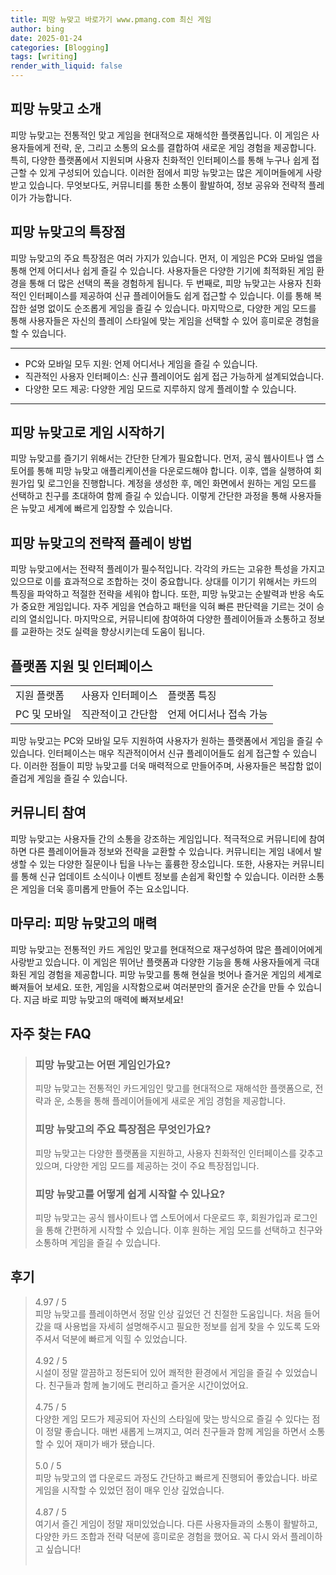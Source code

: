 ```yaml
---
title: 피망 뉴맞고 바로가기 www.pmang.com 최신 게임
author: bing
date: 2025-01-24
categories: [Blogging]
tags: [writing]
render_with_liquid: false
---
```



<h2 id='피망 뉴맞고 소개'>피망 뉴맞고 소개</h2>

<p>피망 뉴맞고는 전통적인 맞고 게임을 현대적으로 재해석한 플랫폼입니다. 이 게임은 사용자들에게 전략, 운, 그리고 소통의 요소를 결합하여 새로운 게임 경험을 제공합니다. 특히, 다양한 플랫폼에서 지원되며 사용자 친화적인 인터페이스를 통해 누구나 쉽게 접근할 수 있게 구성되어 있습니다. 이러한 점에서 피망 뉴맞고는 많은 게이머들에게 사랑받고 있습니다. 무엇보다도, 커뮤니티를 통한 소통이 활발하여, 정보 공유와 전략적 플레이가 가능합니다.</p>

<h2 id='특장점'>피망 뉴맞고의 특장점</h2>

<p>피망 뉴맞고의 주요 특장점은 여러 가지가 있습니다. 먼저, 이 게임은 PC와 모바일 앱을 통해 언제 어디서나 쉽게 즐길 수 있습니다. 사용자들은 다양한 기기에 최적화된 게임 환경을 통해 더 많은 선택의 폭을 경험하게 됩니다. 두 번째로, 피망 뉴맞고는 사용자 친화적인 인터페이스를 제공하여 신규 플레이어들도 쉽게 접근할 수 있습니다. 이를 통해 복잡한 설명 없이도 순조롭게 게임을 즐길 수 있습니다. 마지막으로, 다양한 게임 모드를 통해 사용자들은 자신의 플레이 스타일에 맞는 게임을 선택할 수 있어 흥미로운 경험을 할 수 있습니다.</p>

<hr />

<ul>
    <li>PC와 모바일 모두 지원: 언제 어디서나 게임을 즐길 수 있습니다.</li>
    <li>직관적인 사용자 인터페이스: 신규 플레이어도 쉽게 접근 가능하게 설계되었습니다.</li>
    <li>다양한 모드 제공: 다양한 게임 모드로 지루하지 않게 플레이할 수 있습니다.</li>
</ul>

<hr />

<h2 id='게임 시작하기'>피망 뉴맞고로 게임 시작하기</h2>

<p>피망 뉴맞고를 즐기기 위해서는 간단한 단계가 필요합니다. 먼저, 공식 웹사이트나 앱 스토어를 통해 피망 뉴맞고 애플리케이션을 다운로드해야 합니다. 이후, 앱을 실행하여 회원가입 및 로그인을 진행합니다. 계정을 생성한 후, 메인 화면에서 원하는 게임 모드를 선택하고 친구를 초대하여 함께 즐길 수 있습니다. 이렇게 간단한 과정을 통해 사용자들은 뉴맞고 세계에 빠르게 입장할 수 있습니다.</p>

<h2 id='전략적 플레이 방법'>피망 뉴맞고의 전략적 플레이 방법</h2>

<p>피망 뉴맞고에서는 전략적 플레이가 필수적입니다. 각각의 카드는 고유한 특성을 가지고 있으므로 이를 효과적으로 조합하는 것이 중요합니다. 상대를 이기기 위해서는 카드의 특징을 파악하고 적절한 전략을 세워야 합니다. 또한, 피망 뉴맞고는 순발력과 반응 속도가 중요한 게임입니다. 자주 게임을 연습하고 패턴을 익혀 빠른 판단력을 기르는 것이 승리의 열쇠입니다. 마지막으로, 커뮤니티에 참여하여 다양한 플레이어들과 소통하고 정보를 교환하는 것도 실력을 향상시키는데 도움이 됩니다.</p>

<h2 id='플랫폼 지원 및 인터페이스'>플랫폼 지원 및 인터페이스</h2>

<table>
    <tr>
        <td>지원 플랫폼</td>
        <td>사용자 인터페이스</td>
        <td>플랫폼 특징</td>
    </tr>
    <tr>
        <td>PC 및 모바일</td>
        <td>직관적이고 간단함</td>
        <td>언제 어디서나 접속 가능</td>
    </tr>
</table>

<p>피망 뉴맞고는 PC와 모바일 모두 지원하여 사용자가 원하는 플랫폼에서 게임을 즐길 수 있습니다. 인터페이스는 매우 직관적이어서 신규 플레이어들도 쉽게 접근할 수 있습니다. 이러한 점들이 피망 뉴맞고를 더욱 매력적으로 만들어주며, 사용자들은 복잡함 없이 즐겁게 게임을 즐길 수 있습니다.</p>

<h2 id='커뮤니티 참여'>커뮤니티 참여</h2>

<p>피망 뉴맞고는 사용자들 간의 소통을 강조하는 게임입니다. 적극적으로 커뮤니티에 참여하면 다른 플레이어들과 정보와 전략을 교환할 수 있습니다. 커뮤니티는 게임 내에서 발생할 수 있는 다양한 질문이나 팁을 나누는 훌륭한 장소입니다. 또한, 사용자는 커뮤니티를 통해 신규 업데이트 소식이나 이벤트 정보를 손쉽게 확인할 수 있습니다. 이러한 소통은 게임을 더욱 흥미롭게 만들어 주는 요소입니다.</p>

<h2 id='마무리'>마무리: 피망 뉴맞고의 매력</h2>

<p>피망 뉴맞고는 전통적인 카드 게임인 맞고를 현대적으로 재구성하여 많은 플레이어에게 사랑받고 있습니다. 이 게임은 뛰어난 플랫폼과 다양한 기능을 통해 사용자들에게 극대화된 게임 경험을 제공합니다. 피망 뉴맞고를 통해 현실을 벗어나 즐거운 게임의 세계로 빠져들어 보세요. 또한, 게임을 시작함으로써 여러분만의 즐거운 순간을 만들 수 있습니다. 지금 바로 피망 뉴맞고의 매력에 빠져보세요!</p>


<h2 id='자주_찾는_FAQ'>자주 찾는 FAQ</h2>
<div itemscope="" itemtype="https://schema.org/FAQPage"> 
<blockquote> 
<div itemscope="" itemprop="mainEntity" itemtype="https://schema.org/Question"> 
<h3 itemprop="name">피망 뉴맞고는 어떤 게임인가요?</h3> 
<div itemscope="" itemprop="acceptedAnswer" itemtype="https://schema.org/Answer"> 
<span itemprop="text"> 
<p>피망 뉴맞고는 전통적인 카드게임인 맞고를 현대적으로 재해석한 플랫폼으로, 전략과 운, 소통을 통해 플레이어들에게 새로운 게임 경험을 제공합니다.</p> 
</span> 
</div> 
</div> 

<div itemscope="" itemprop="mainEntity" itemtype="https://schema.org/Question"> 
<h3 itemprop="name">피망 뉴맞고의 주요 특장점은 무엇인가요?</h3> 
<div itemscope="" itemprop="acceptedAnswer" itemtype="https://schema.org/Answer"> 
<span itemprop="text"> 
<p>피망 뉴맞고는 다양한 플랫폼을 지원하고, 사용자 친화적인 인터페이스를 갖추고 있으며, 다양한 게임 모드를 제공하는 것이 주요 특장점입니다.</p> 
</span> 
</div> 
</div> 

<div itemscope="" itemprop="mainEntity" itemtype="https://schema.org/Question"> 
<h3 itemprop="name">피망 뉴맞고를 어떻게 쉽게 시작할 수 있나요?</h3> 
<div itemscope="" itemprop="acceptedAnswer" itemtype="https://schema.org/Answer"> 
<span itemprop="text"> 
<p>피망 뉴맞고는 공식 웹사이트나 앱 스토어에서 다운로드 후, 회원가입과 로그인을 통해 간편하게 시작할 수 있습니다. 이후 원하는 게임 모드를 선택하고 친구와 소통하며 게임을 즐길 수 있습니다.</p> 
</span> 
</div> 
</div> 

</blockquote> 
</div>
<h2 id='후기'>후기</h2>
<div itemscope itemtype="https://schema.org/Product">
  <blockquote>
  <div itemprop="review" itemscope itemtype="https://schema.org/Review">
      <div itemprop="reviewRating" itemscope itemtype="https://schema.org/Rating"> <span itemprop="ratingValue">4.97</span> / <span itemprop="bestRating">5</span> </div>
      <span itemprop="reviewBody">피망 뉴맞고를 플레이하면서 정말 인상 깊었던 건 친절한 도움입니다. 처음 들어갔을 때 사용법을 자세히 설명해주시고 필요한 정보를 쉽게 찾을 수 있도록 도와주셔서 덕분에 빠르게 익힐 수 있었습니다.</span>
  </div>
  <br>
  <div itemprop="review" itemscope itemtype="https://schema.org/Review">
      <div itemprop="reviewRating" itemscope itemtype="https://schema.org/Rating"> <span itemprop="ratingValue">4.92</span> / <span itemprop="bestRating">5</span> </div>
      <span itemprop="reviewBody">시설이 정말 깔끔하고 정돈되어 있어 쾌적한 환경에서 게임을 즐길 수 있었습니다. 친구들과 함께 놀기에도 편리하고 즐거운 시간이었어요.</span>
  </div>
  <br>
  <div itemprop="review" itemscope itemtype="https://schema.org/Review">
      <div itemprop="reviewRating" itemscope itemtype="https://schema.org/Rating"> <span itemprop="ratingValue">4.75</span> / <span itemprop="bestRating">5</span> </div>
      <span itemprop="reviewBody">다양한 게임 모드가 제공되어 자신의 스타일에 맞는 방식으로 즐길 수 있다는 점이 정말 좋습니다. 매번 새롭게 느껴지고, 여러 친구들과 함께 게임을 하면서 소통할 수 있어 재미가 배가 됐습니다.</span>
  </div>
  <br>
  <div itemprop="review" itemscope itemtype="https://schema.org/Review">
      <div itemprop="reviewRating" itemscope itemtype="https://schema.org/Rating"> <span itemprop="ratingValue">5.0</span> / <span itemprop="bestRating">5</span> </div>
      <span itemprop="reviewBody">피망 뉴맞고의 앱 다운로드 과정도 간단하고 빠르게 진행되어 좋았습니다. 바로 게임을 시작할 수 있었던 점이 매우 인상 깊었습니다.</span>
  </div>
  <br>
  <div itemprop="review" itemscope itemtype="https://schema.org/Review">
      <div itemprop="reviewRating" itemscope itemtype="https://schema.org/Rating"> <span itemprop="ratingValue">4.87</span> / <span itemprop="bestRating">5</span> </div>
      <span itemprop="reviewBody">여기서 즐긴 게임이 정말 재미있었습니다. 다른 사용자들과의 소통이 활발하고, 다양한 카드 조합과 전략 덕분에 흥미로운 경험을 했어요. 꼭 다시 와서 플레이하고 싶습니다!</span>
  </div>
  <br>
  </blockquote>
</div>
